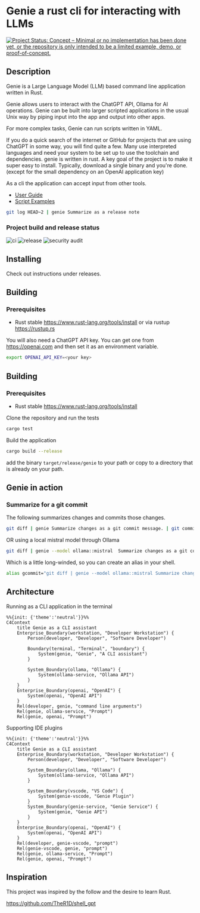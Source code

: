 # Genie a rust cli for interacting with LLMs

[![Project Status: Concept – Minimal or no implementation has been done yet, or the repository is only intended to be a limited example, demo, or proof-of-concept.](https://www.repostatus.org/badges/latest/concept.svg)](https://www.repostatus.org/#concept)

## Description

Genie is a Large Language Model (LLM) based command line application written in Rust.

Genie allows users to interact with the ChatGPT API, Ollama for AI operations. Genie can be built into larger scripted
applications in the usual Unix way by piping input into the app and output into other apps.

For more complex tasks, Genie can run scripts written in YAML.

If you do a quick search of the internet or GitHub for projects that are using ChatGPT in some way, you will find quite a
few.
Many use interpreted languages and need your system to be set up to use the toolchain and dependencies.
genie is written in rust.
A key goal of the project is to make it super easy to install. Typically, download a single binary and you're done. (except for the small dependency on an OpenAI application key)

As a cli the application can accept input from other tools.

* [User Guide](doc/index.md)
* [Script Examples](examples/README.md)

```bash
git log HEAD~2 | genie Summarize as a release note
```

### Project build and release status

![ci](https://github.com/grahambrooks/genie/actions/workflows/ci.yaml/badge.svg) ![release](https://github.com/grahambrooks/genie/actions/workflows/release.yaml/badge.svg) ![security audit](https://github.com/grahambrooks/genie/actions/workflows/security-audit.yaml/badge.svg)

## Installing

Check out instructions under releases. 

## Building

### Prerequisites

- Rust stable https://www.rust-lang.org/tools/install or via rustup https://rustup.rs

You will also need a ChatGPT API key. You can get one from https://openai.com and then set it as an environment variable.

```bash
export OPENAI_API_KEY=<your key>
```

## Building

### Prerequisites

- Rust stable https://www.rust-lang.org/tools/install

Clone the repository and run the tests

```bash
cargo test
```

Build the application

```bash
cargo build --release
```

add the binary `target/release/genie` to your path or copy to a directory that is already on your path.

## Genie in action

### Summarize for a git commit

The following summarizes changes and commits those changes.

```bash
git diff | genie Summarize changes as a git commit message. | git commit -a -F -
```

OR using a local mistral model through Ollama

```bash
git diff | genie --model ollama::mistral  Summarize changes as a git commit message. | git commit -a -F -
```

Which is a little long-winded, so you can create an alias in your shell.

```bash
alias gcommit="git diff | genie --model ollama::mistral Summarize changes as a git commit message. | git commit -a -F -"
```

## Architecture

Running as a CLI application in the terminal

```mermaid
%%{init: {'theme':'neutral'}}%%
C4Context
    title Genie as a CLI assistant
    Enterprise_Boundary(workstation, "Developer Workstation") {
        Person(developer, "Developer", "Software Developer")

        Boundary(terminal, "Terminal", "boundary") {
            System(genie, "Genie", "A CLI assistant")
        }

        System_Boundary(ollama, "Ollama") {
            System(ollama-service, "Ollama API")
        }
    }
    Enterprise_Boundary(openai, "OpenAI") {
        System(openai, "OpenAI API")
    }
    Rel(developer, genie, "command line arguments")
    Rel(genie, ollama-service, "Prompt")
    Rel(genie, openai, "Prompt")

```

Supporting IDE plugins

```mermaid
%%{init: {'theme':'neutral'}}%%
C4Context
    title Genie as a CLI assistant
    Enterprise_Boundary(workstation, "Developer Workstation") {
        Person(developer, "Developer", "Software Developer")

        System_Boundary(ollama, "Ollama") {
            System(ollama-service, "Ollama API")
        }

        System_Boundary(vscode, "VS Code") {
            System(genie-vscode, "Genie Plugin")
        }
        System_Boundary(genie-service, "Genie Service") {
            System(genie, "Genie API")
        }
    }
    Enterprise_Boundary(openai, "OpenAI") {
        System(openai, "OpenAI API")
    }
    Rel(developer, genie-vscode, "prompt")
    Rel(genie-vscode, genie, "prompt")
    Rel(genie, ollama-service, "Prompt")
    Rel(genie, openai, "Prompt")

```

## Inspiration

This project was inspired by the follow and the desire to learn Rust.

https://github.com/TheR1D/shell_gpt